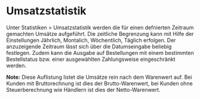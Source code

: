# Umsatzstatistik 

Unter Statistiken \> Umsatzstatistik werden die für einen defnierten Zeitraum gemachten Umsätze aufgeführt. Die zeitliche Begrenzung kann mit Hilfe der Einstellungen Jährlich, Montalich, Wöchentlich, Täglich erfolgen. Der anzuzeigende Zeitraum lässt sich über die Datumseingabe beliebig festlegen. Zudem kann die Ausgabe auf Bestellungen mit einem bestimmten Bestellstatus bzw. einer ausgewählten Zahlungsweise eingeschränkt werden.

**Note:** Diese Auflistung listet die Umsätze rein nach dem Warenwert auf. Bei Kunden mit Bruttorechnung ist dies der Brutto-Warenwert, bei Kunden ohne Steuerberechnung wie Händlern ist dies der Netto-Warenwert.



